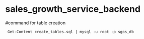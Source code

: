 # sales_growth_service_backend

#command for table creation

```
 Get-Content create_tables.sql | mysql -u root -p sgos_db
 
```
